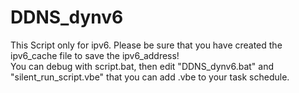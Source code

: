 # DDNS_dynv6
This Script only for ipv6.
Please be sure that you have created the ipv6_cache file to save the ipv6_address!  
You can debug with script.bat, then edit "DDNS_dynv6.bat" and "silent_run_script.vbe" that you can add .vbe to your task schedule.
